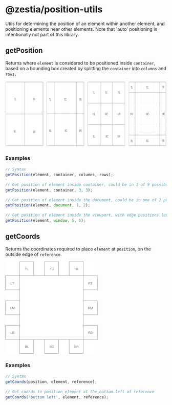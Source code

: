 # @zestia/position-utils

Utils for determining the position of an element within another element, and positioning
elements near other elements. Note that 'auto' positioning is intentionally not part of this library.

## getPosition

Returns where `element` is considered to be positioned inside `container`, based on a bounding box created by splitting the `container` into `columns` and `rows`.

<img src="docs/position.png" width="865" height="205">

### Examples

```javascript
// Syntax
getPosition(element, container, columns, rows);
```

```javascript
// Get position of element inside container, could be in 1 of 9 possible positions
getPosition(element, container, 3, 3);
```

```javascript
// Get position of element inside the document, could be in one of 2 possible locations: top center or bottom center
getPosition(element, document, 1, 2);
```

```javascript
// Get position of element inside the viewport, with edge positions less likely to be considered
getPosition(element, window, 5, 5);
```

## getCoords

Returns the coordinates required to place `element` at `position`, on the outside edge of `reference`.

<img src="docs/coords.png" width="288" height="288">

### Examples

```javascript
// Syntax
getCoords(position, element, reference);
```

```javascript
// Get coords to position element at the bottom left of reference
getCoords('bottom left', element, reference);
```
